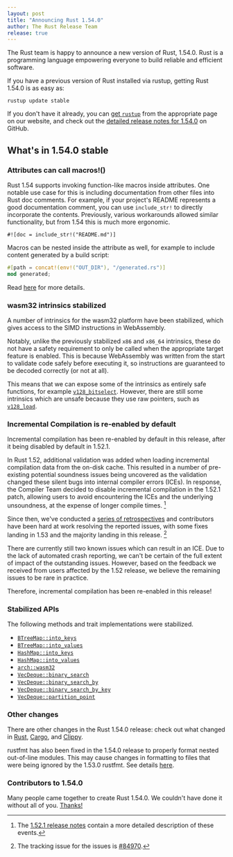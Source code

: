 ```yaml
---
layout: post
title: "Announcing Rust 1.54.0"
author: The Rust Release Team
release: true
---
```


The Rust team is happy to announce a new version of Rust, 1.54.0. Rust is a programming language empowering everyone
to build reliable and efficient software.

If you have a previous version of Rust installed via rustup, getting Rust
1.54.0 is as easy as:

```console
rustup update stable
```

If you don't have it already, you can [get `rustup`][install]
from the appropriate page on our website, and check out the
[detailed release notes for 1.54.0][notes] on GitHub.

[install]: https://www.rust-lang.org/install.html
[notes]: https://github.com/rust-lang/rust/blob/master/RELEASES.md#version-1540-2021-07-29

## What's in 1.54.0 stable

### Attributes can call macros!()

Rust 1.54 supports invoking function-like macros inside attributes. One notable use case for this is including documentation from other files into Rust doc comments. For example, if your project's README represents a good documentation comment, you can use `include_str!` to directly incorporate the contents. Previously, various workarounds allowed similar functionality, but from 1.54 this is much more ergonomic.


```rust=
#![doc = include_str!("README.md")]
```

Macros can be nested inside the attribute as well, for example to include content generated by a build script:

```rust
#[path = concat!(env!("OUT_DIR"), "/generated.rs")]
mod generated;
```

Read [here](https://github.com/rust-lang/rust/pull/83366) for more details.

### wasm32 intrinsics stabilized

A number of intrinsics for the wasm32 platform have been stabilized, which gives access to the SIMD instructions in WebAssembly.

Notably, unlike the previously stabilized `x86` and `x86_64` intrinsics, these do not have a safety requirement to only be called when the appropriate target feature is enabled. This is because WebAssembly was written from the start to validate code safely before executing it, so instructions are guaranteed to be decoded correctly (or not at all).

This means that we can expose some of the intrinsics as entirely safe functions, for example [`v128_bitselect`](https://doc.rust-lang.org/beta/core/arch/wasm32/fn.v128_bitselect.html). However, there are still some intrinsics which are unsafe because they use raw pointers, such as [`v128_load`](https://doc.rust-lang.org/beta/core/arch/wasm32/fn.v128_load.html).

### Incremental Compilation is re-enabled by default

Incremental compilation has been re-enabled by default in this release, after it being disabled by default in 1.52.1.

In Rust 1.52, additional validation was added when loading incremental compilation data from the on-disk cache.
This resulted in a number of pre-existing potential soundness issues being uncovered as the validation changed these silent bugs into internal compiler errors (ICEs).
In response, the Compiler Team decided to disable incremental compilation in the 1.52.1 patch, allowing users to avoid encountering the ICEs and the underlying unsoundness, at the expense of longer compile times. [^1]

Since then, we've conducted a [series of retrospectives][retros] and contributors have been hard at work resolving the reported issues, with some fixes landing in 1.53 and the majority landing in this release. [^2]

There are currently still two known issues which can result in an ICE.
Due to the lack of automated crash reporting, we can't be certain of the full extent of impact of the outstanding issues. However, based on the feedback we received from users affected by the 1.52 release, we believe the remaining issues to be rare in practice.

Therefore, incremental compilation has been re-enabled in this release!

[^1]: The [1.52.1 release notes] contain a more detailed description of these events.
[^2]: The tracking issue for the issues is [#84970].

[#84970]: https://github.com/rust-lang/rust/issues/84970
[1.52.1 release notes]: https://blog.rust-lang.org/2021/05/10/Rust-1.52.1.html
[retros]: https://github.com/rust-lang/compiler-team/issues/435

### Stabilized APIs

The following methods and trait implementations were stabilized.

- [`BTreeMap::into_keys`]
- [`BTreeMap::into_values`]
- [`HashMap::into_keys`]
- [`HashMap::into_values`]
- [`arch::wasm32`]
- [`VecDeque::binary_search`]
- [`VecDeque::binary_search_by`]
- [`VecDeque::binary_search_by_key`]
- [`VecDeque::partition_point`]

[`BTreeMap::into_keys`]: https://doc.rust-lang.org/std/collections/struct.BTreeMap.html#method.into_keys
[`BTreeMap::into_values`]: https://doc.rust-lang.org/std/collections/struct.BTreeMap.html#method.into_values
[`HashMap::into_keys`]: https://doc.rust-lang.org/std/collections/struct.HashMap.html#method.into_keys
[`HashMap::into_values`]: https://doc.rust-lang.org/std/collections/struct.HashMap.html#method.into_values
[`arch::wasm32`]: https://doc.rust-lang.org/core/arch/wasm32/index.html
[`VecDeque::binary_search`]: https://doc.rust-lang.org/std/collections/struct.VecDeque.html#method.binary_search
[`VecDeque::binary_search_by`]: https://doc.rust-lang.org/std/collections/struct.VecDeque.html#method.binary_search_by
[`VecDeque::binary_search_by_key`]: https://doc.rust-lang.org/std/collections/struct.VecDeque.html#method.binary_search_by_key
[`VecDeque::partition_point`]: https://doc.rust-lang.org/std/collections/struct.VecDeque.html#method.partition_point

### Other changes

There are other changes in the Rust 1.54.0 release:
check out what changed in [Rust](https://github.com/rust-lang/rust/blob/master/RELEASES.md#version-1540-2021-07-29), [Cargo](https://github.com/rust-lang/cargo/blob/master/CHANGELOG.md#cargo-154-2021-07-29), and [Clippy](https://github.com/rust-lang/rust-clippy/blob/master/CHANGELOG.md#rust-154).

rustfmt has also been fixed in the 1.54.0 release to properly format nested
out-of-line modules. This may cause changes in formatting to files that were
being ignored by the 1.53.0 rustfmt. See details [here](https://github.com/rust-lang/rust/pull/86424).

### Contributors to 1.54.0

Many people came together to create Rust 1.54.0.
We couldn't have done it without all of you.
[Thanks!](https://thanks.rust-lang.org/rust/1.54.0/)
